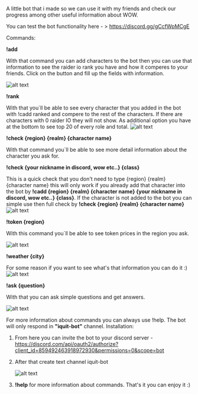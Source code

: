 A little bot that i made so we can use it with my friends and check our progress among other useful information about WOW.


You can test the bot functionality here - > https://discord.gg/gCcfWpMCgE

Commands:


**!add**

With that command you can add characters to the bot then you can use that information to see the raider io rank you have and how it comperes to your friends. Click on the button and fill up the fields with information.

![alt text](https://cdn.discordapp.com/attachments/983670671647313930/1055864102142083154/image.png)


**!rank**

With that you`ll be able to see every character that you added in the bot with !cadd ranked and compere to the rest of the characters. If there are characters with 0 raider IO they will not show. As additional option you have at the bottom to see top 20 of every role and total.
![alt text](https://preview.redd.it/bq5e88y9gwl71.png?width=731&format=png&auto=webp&s=b477a12d3837422f2551cc0b47b795d1cb2d0375)


**!check {region} {realm} {character name}**

With that command you`ll be able to see more detail information about the character you ask for.


**!check {your nickname in discord, wow etc..} {class}**

This is a quick check that you don't need to type {region} {realm} {character name} this will only work if you already add that character into the bot by **!cadd {region} {realm} {character name} {your nickname in discord, wow etc..} {class}**. If the character is not added to the bot you can simple use then full check by **!check {region} {realm} {character name}**
![alt text](https://preview.redd.it/bcx6f5ybgwl71.png?width=668&format=png&auto=webp&s=11246511f815473c2f1f78454c8d428dd22d4015)



**!token {region}**

With this command you`ll be able to see token prices in the region you ask. 

![alt text](https://preview.redd.it/fo0ehrpcgwl71.png?width=681&format=png&auto=webp&s=26d45b61ff1d946585f0ed3bfd81faca756a72fc)


**!weather {city}**

For some reason if you want to see what's that information you can do it :)
![alt text](https://preview.redd.it/vjyah4ndgwl71.png?width=531&format=png&auto=webp&s=5cc256a105183703d35e59edea971efd97c7d461)


**!ask {question}**

With that you can ask simple questions and get answers.

![alt text](https://preview.redd.it/9yyw3n7fgwl71.png?width=534&format=png&auto=webp&s=74097e31ce9ea73f39cf07387425bf7fe78b3966)


For more information about commands you can always use !help.
The bot will only respond in **"iquit-bot"** channel.
Installation:
1. From here you can invite the bot to your discord server - https://discord.com/api/oauth2/authorize?client_id=859492463918972930&permissions=0&scope=bot
2. After that create text channel iquit-bot

    ![alt text](https://preview.redd.it/33k6h2fknwl71.png?width=294&format=png&auto=webp&s=0d3510bb3beb37e6476edcb2ebd3297b131bbb0d)

3. **!help** for more information about commands.
That's it you can enjoy it :)
